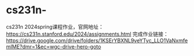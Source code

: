 # cs231n-
cs231n 2024spring课程作业，官网地址：https://cs231n.stanford.edu/2024/assignments.html
完成作业链接：https://drive.google.com/drive/folders/1KSErYBXNL9veYTyc_LLO1VaNxmfemIME?dmr=1&ec=wgc-drive-hero-goto
